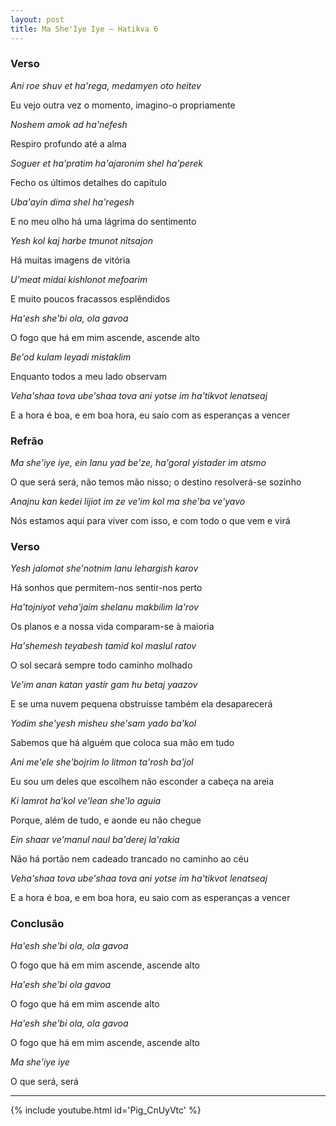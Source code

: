```yaml
---
layout: post
title: Ma She'Iye Iye – Hatikva 6
---
```


### Verso

*Ani roe shuv et ha'rega, medamyen oto heitev*

Eu vejo outra vez o momento, imagino-o propriamente

*Noshem amok ad ha'nefesh*

Respiro profundo até a alma

<!--more-->

*Soguer et ha'pratim ha'ajaronim shel ha'perek*

Fecho os últimos detalhes do capítulo

*Uba'ayin dima shel ha'regesh*

E no meu olho há uma lágrima do sentimento 

*Yesh kol kaj harbe tmunot nitsajon*

Há muitas imagens de vitória

*U'meat midai kishlonot mefoarim*

E muito poucos fracassos esplêndidos

*Ha'esh she'bi ola, ola gavoa*

O fogo que há em mim ascende, ascende alto

*Be'od kulam leyadi mistaklim*

Enquanto todos a meu lado observam

*Veha'shaa tova ube'shaa tova ani yotse im ha'tikvot lenatseaj*

E a hora é boa, e em boa hora, eu saio com as esperanças a vencer

### Refrão

*Ma she'iye iye, ein lanu yad be'ze, ha'goral yistader im atsmo*

O que será será, não temos mão nisso; o destino resolverá-se sozinho

*Anajnu kan kedei lijiot im ze ve'im kol ma she'ba ve'yavo*

Nós estamos aqui para viver com isso, e com todo o que vem e virá

### Verso

*Yesh jalomot she'notnim lanu lehargish karov*

Há sonhos que permitem-nos sentir-nos perto

*Ha'tojniyot veha'jaim shelanu makbilim la'rov*

Os planos e a nossa vida comparam-se à maioria

*Ha'shemesh teyabesh tamid kol maslul ratov*

O sol secará sempre todo caminho molhado

*Ve'im anan katan yastir gam hu betaj yaazov*

E se uma nuvem pequena obstruísse também ela desaparecerá

*Yodim she'yesh misheu she'sam yado ba'kol*

Sabemos que há alguém que coloca sua mão em tudo

*Ani me'ele she'bojrim lo litmon ta'rosh ba'jol*

Eu sou um deles que escolhem não esconder a cabeça na areia

*Ki lamrot ha'kol ve'lean she'lo aguia*

Porque, além de tudo, e aonde eu não chegue

*Ein shaar ve'manul naul ba'derej la'rakia*

Não há portão nem cadeado trancado no caminho ao céu

*Veha'shaa tova ube'shaa tova ani yotse im ha'tikvot lenatseaj*

E a hora é boa, e em boa hora, eu saio com as esperanças a vencer

### Conclusão

*Ha'esh she'bi ola, ola gavoa*

O fogo que há em mim ascende, ascende alto

*Ha'esh she'bi ola gavoa*

O fogo que há em mim ascende alto

*Ha'esh she'bi ola, ola gavoa*

O fogo que há em mim ascende, ascende alto

*Ma she'iye iye*

O que será, será

---

{% include youtube.html id='Pig_CnUyVtc' %}
